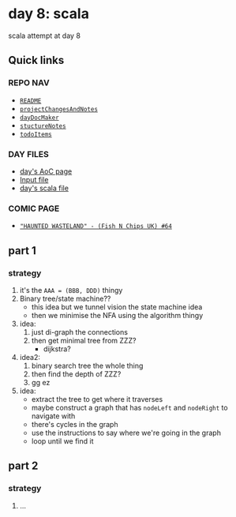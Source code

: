 # day 8: scala
scala attempt at day 8
## Quick links
### REPO NAV
* [`README`](./README.md)
* [`projectChangesAndNotes`](./projectChangesAndNotes.md)
* [`dayDocMaker`](./dayDocMaker.md)
* [`stuctureNotes`](./structureNotes.md)
* [`todoItems`](./todoItems.md)
### DAY FILES
* [day's AoC page](https://adventofcode.com/2023/day/8)
* [Input file](https://adventofcode.com/2023/day/8/input)
* [day's scala file](../../src/main/scala/day8.scala)

### COMIC PAGE
* [`"HAUNTED WASTELAND" - (Fish N Chips UK) #64`](https://www.webtoons.com/en/canvas/advent-of-code/haunted-wasteland/viewer?title_no=713188&episode_no=64)

## part 1
### strategy
1. it's the `AAA = (BBB, DDD)` thingy
2. Binary tree/state machine??
    * this idea but we tunnel vision the state machine idea
    * then we minimise the NFA using the algorithm thingy
3. idea:
    1. just di-graph the connections
    2. then get minimal tree from ZZZ?
        * dijkstra?
4. idea2:
    1. binary search tree the whole thing
    2. then find the depth of ZZZ?
    3. gg ez
5. idea:
    * extract the tree to get where it traverses
    * maybe construct a graph that has `nodeLeft` and `nodeRight` to navigate with
    * there's cycles in the graph
    * use the instructions to say where we're going in the graph
    * loop until we find it
## part 2
### strategy
1. ...
